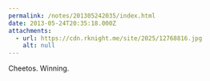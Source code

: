 ```yaml
---
permalink: /notes/201305242035/index.html
date: 2013-05-24T20:35:18.000Z
attachments:
  - url: https://cdn.rknight.me/site/2025/12768816.jpg
    alt: null
---
```


Cheetos. Winning.
